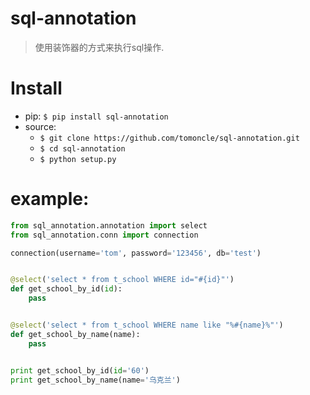 # sql-annotation
> 使用装饰器的方式来执行sql操作.

# Install
* pip: `$ pip install sql-annotation`
* source:
    * `$ git clone https://github.com/tomoncle/sql-annotation.git`
    * `$ cd sql-annotation`
    * `$ python setup.py`


# example:
   ```python
   from sql_annotation.annotation import select
   from sql_annotation.conn import connection

   connection(username='tom', password='123456', db='test')


   @select('select * from t_school WHERE id="#{id}"')
   def get_school_by_id(id):
       pass


   @select('select * from t_school WHERE name like "%#{name}%"')
   def get_school_by_name(name):
       pass


   print get_school_by_id(id='60')
   print get_school_by_name(name='乌克兰')
   ```
